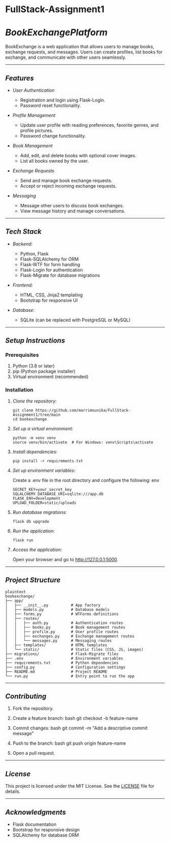 # FullStack-Assignment1

# *BookExchangePlatform*

BookExchange is a web application that allows users to manage books, exchange requests, and messages. Users can create profiles, list books for exchange, and communicate with other users seamlessly.

---

## *Features*

- *User Authentication*
  - Registration and login using Flask-Login.
  - Password reset functionality.
  
- *Profile Management*
  - Update user profile with reading preferences, favorite genres, and profile pictures.
  - Password change functionality.

- *Book Management*
  - Add, edit, and delete books with optional cover images.
  - List all books owned by the user.
  
- *Exchange Requests*
  - Send and manage book exchange requests.
  - Accept or reject incoming exchange requests.
  
- *Messaging*
  - Message other users to discuss book exchanges.
  - View message history and manage conversations.

---

## *Tech Stack*

- *Backend:*
  - Python, Flask
  - Flask-SQLAlchemy for ORM
  - Flask-WTF for form handling
  - Flask-Login for authentication
  - Flask-Migrate for database migrations

- *Frontend:*
  - HTML, CSS, Jinja2 templating
  - Bootstrap for responsive UI

- *Database:*
  - SQLite (can be replaced with PostgreSQL or MySQL)

---

## *Setup Instructions*

### Prerequisites

1. Python (3.8 or later)
2. pip (Python package installer)
3. Virtual environment (recommended)

### Installation

1. *Clone the repository:*

   ```
   git clone https://github.com/marrimounika/FullStack-Assignment1/tree/main
   cd bookexchange
   ```

2. *Set up a virtual environment:*

   ```
   python -m venv venv
   source venv/bin/activate  # For Windows: venv\Scripts\activate
   ```

3. *Install dependencies:*

   ```
   pip install -r requirements.txt
   ```

4. *Set up environment variables:*

   Create a .env file in the root directory and configure the following:
   env
   ```
   SECRET_KEY=your_secret_key
   SQLALCHEMY_DATABASE_URI=sqlite:///app.db
   FLASK_ENV=development
   UPLOAD_FOLDER=static/uploads
   ```

6. *Run database migrations:*

   ```
   flask db upgrade
   ```

7. *Run the application:*

   ```
   flask run
   ```

8. *Access the application:*

   Open your browser and go to http://127.0.0.1:5000.

---

## *Project Structure*
```
plaintext
bookexchange/
├── app/
│   ├── __init__.py          # App factory
│   ├── models.py            # Database models
│   ├── forms.py             # WTForms definitions
│   ├── routes/
│   │   ├── auth.py          # Authentication routes
│   │   ├── books.py         # Book management routes
│   │   ├── profile.py       # User profile routes
│   │   ├── exchanges.py     # Exchange management routes
│   │   └── messages.py      # Messaging routes
│   ├── templates/           # HTML templates
│   └── static/              # Static files (CSS, JS, images)
├── migrations/              # Flask-Migrate files
├── .env                     # Environment variables
├── requirements.txt         # Python dependencies
├── config.py                # Configuration settings
├── README.md                # Project README
└── run.py                   # Entry point to run the app
```

---

## *Contributing*

1. Fork the repository.
2. Create a feature branch:
   bash
   git checkout -b feature-name
   
3. Commit changes:
   bash
   git commit -m "Add a descriptive commit message"
   
4. Push to the branch:
   bash
   git push origin feature-name
   
5. Open a pull request.

---

## *License*

This project is licensed under the MIT License. See the [LICENSE](LICENSE) file for details.

---

## *Acknowledgments*

- Flask documentation
- Bootstrap for responsive design
- SQLAlchemy for database ORM
